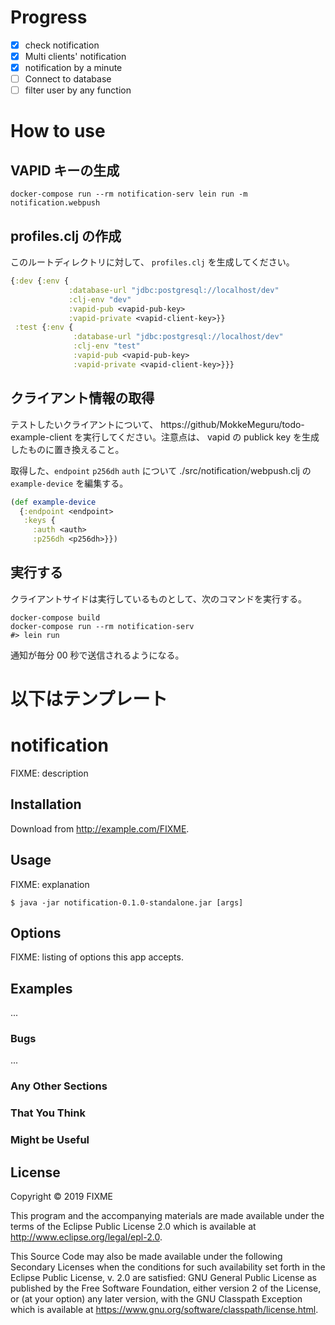 # Progress
- [X] check notification
- [X] Multi clients' notification
- [X] notification by a minute
- [ ] Connect to database
- [ ] filter user by any function

# How to use

## VAPID キーの生成
```shell
docker-compose run --rm notification-serv lein run -m notification.webpush
```

## profiles.clj の作成
このルートディレクトリに対して、 `profiles.clj` を生成してください。

```clojure:profiles.clj
{:dev {:env {
             :database-url "jdbc:postgresql://localhost/dev"
             :clj-env "dev"
             :vapid-pub <vapid-pub-key>
             :vapid-private <vapid-client-key>}}
 :test {:env {
              :database-url "jdbc:postgresql://localhost/dev"
              :clj-env "test"
              :vapid-pub <vapid-pub-key>
              :vapid-private <vapid-client-key>}}}
```

## クライアント情報の取得
テストしたいクライアントについて、 https://github/MokkeMeguru/todo-example-client を実行してください。注意点は、 vapid の publick key を生成したものに置き換えること。

取得した、`endpoint` `p256dh` `auth` について ./src/notification/webpush.clj の `example-device` を編集する。

```clojure:./src/notification/webpush.clj
(def example-device
  {:endpoint <endpoint>
   :keys {
     :auth <auth>
     :p256dh <p256dh>}})
```

## 実行する

クライアントサイドは実行しているものとして、次のコマンドを実行する。

```shell
docker-compose build
docker-compose run --rm notification-serv
#> lein run
```

通知が毎分 00 秒で送信されるようになる。

# 以下はテンプレート
# notification

FIXME: description

## Installation

Download from http://example.com/FIXME.

## Usage

FIXME: explanation

    $ java -jar notification-0.1.0-standalone.jar [args]

## Options

FIXME: listing of options this app accepts.

## Examples

...

### Bugs

...

### Any Other Sections
### That You Think
### Might be Useful

## License

Copyright © 2019 FIXME

This program and the accompanying materials are made available under the
terms of the Eclipse Public License 2.0 which is available at
http://www.eclipse.org/legal/epl-2.0.

This Source Code may also be made available under the following Secondary
Licenses when the conditions for such availability set forth in the Eclipse
Public License, v. 2.0 are satisfied: GNU General Public License as published by
the Free Software Foundation, either version 2 of the License, or (at your
option) any later version, with the GNU Classpath Exception which is available
at https://www.gnu.org/software/classpath/license.html.
